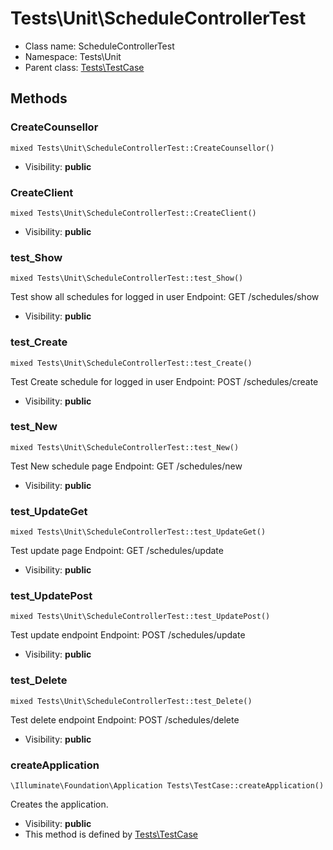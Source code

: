 Tests\Unit\ScheduleControllerTest
===============






* Class name: ScheduleControllerTest
* Namespace: Tests\Unit
* Parent class: [Tests\TestCase](Tests-TestCase.md)







Methods
-------


### CreateCounsellor

    mixed Tests\Unit\ScheduleControllerTest::CreateCounsellor()





* Visibility: **public**




### CreateClient

    mixed Tests\Unit\ScheduleControllerTest::CreateClient()





* Visibility: **public**




### test_Show

    mixed Tests\Unit\ScheduleControllerTest::test_Show()

Test show all schedules for logged in user
Endpoint: GET /schedules/show



* Visibility: **public**




### test_Create

    mixed Tests\Unit\ScheduleControllerTest::test_Create()

Test Create schedule for logged in user
Endpoint: POST /schedules/create



* Visibility: **public**




### test_New

    mixed Tests\Unit\ScheduleControllerTest::test_New()

Test New schedule page
Endpoint: GET /schedules/new



* Visibility: **public**




### test_UpdateGet

    mixed Tests\Unit\ScheduleControllerTest::test_UpdateGet()

Test update page
Endpoint: GET /schedules/update



* Visibility: **public**




### test_UpdatePost

    mixed Tests\Unit\ScheduleControllerTest::test_UpdatePost()

Test update endpoint
Endpoint: POST /schedules/update



* Visibility: **public**




### test_Delete

    mixed Tests\Unit\ScheduleControllerTest::test_Delete()

Test delete endpoint
Endpoint: POST /schedules/delete



* Visibility: **public**




### createApplication

    \Illuminate\Foundation\Application Tests\TestCase::createApplication()

Creates the application.



* Visibility: **public**
* This method is defined by [Tests\TestCase](Tests-TestCase.md)



